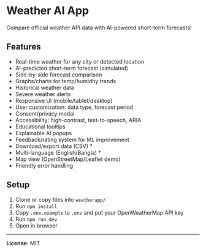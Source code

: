 # Weather AI App

Compare official weather API data with AI-powered short-term forecasts!

## Features
- Real-time weather for any city or detected location
- AI-predicted short-term forecast (simulated)
- Side-by-side forecast comparison
- Graphs/charts for temp/humidity trends
- Historical weather data
- Severe weather alerts
- Responsive UI (mobile/tablet/desktop)
- User customization: data type, forecast period
- Consent/privacy modal
- Accessibility: high-contrast, text-to-speech, ARIA
- Educational tooltips
- Explainable AI popups
- Feedback/rating system for ML improvement
- Download/export data (CSV) *
- Multi-language (English/Bangla) *
- Map view (OpenStreetMap/Leaflet demo)
- Friendly error handling

## Setup

1. Clone or copy files into `weatherapp/`
2. Run `npm install`
3. Copy `.env.example` to `.env` and put your OpenWeatherMap API key
4. Run `npm run dev`
5. Open in browser

---

**License:** MIT